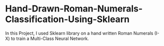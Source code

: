 # Hand-Drawn-Roman-Numerals-Classification-Using-Sklearn
In this Project, I used Sklearn library on a hand written Roman Numerals (I-X) to train a Multi-Class Neural Network.
